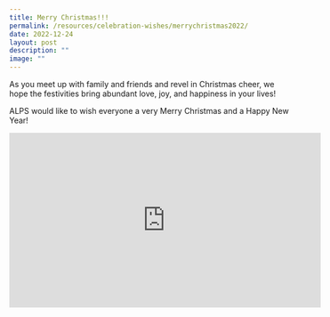 ```yaml
---
title: Merry Christmas!!!
permalink: /resources/celebration-wishes/merrychristmas2022/
date: 2022-12-24
layout: post
description: ""
image: ""
---
```

As you meet up with family and friends and revel in Christmas cheer, we hope the festivities bring abundant love, joy, and happiness in your lives!

ALPS would like to wish everyone a very&nbsp;Merry Christmas and a Happy New Year!

<iframe allow="autoplay; clipboard-write; encrypted-media; picture-in-picture; web-share" allowfullscreen="true" frameborder="0" scrolling="no" style="border:none;overflow:hidden" height="314" width="560" src="https://www.facebook.com/plugins/video.php?height=314&amp;href=https%3A%2F%2Fwww.facebook.com%2Falpshealthcaresupplychain%2Fvideos%2F729420991559637%2F&amp;show_text=false&amp;width=560&amp;t=0"></iframe>


